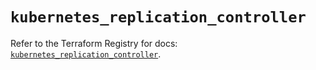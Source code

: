 # `kubernetes_replication_controller`

Refer to the Terraform Registry for docs: [`kubernetes_replication_controller`](https://registry.terraform.io/providers/hashicorp/kubernetes/2.35.0/docs/resources/replication_controller).
